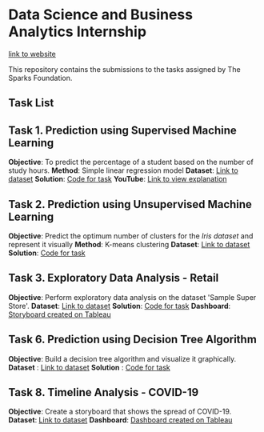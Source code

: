 # Data Science and Business Analytics Internship 
[link to website](https://thesparksfoundationsingapore.org/)

<p> This repository contains the submissions to the tasks assigned by The Sparks Foundation. </p>

## Task List

## Task 1. Prediction using Supervised Machine Learning
  **Objective**: To predict the percentage of a student based on the number of study hours. 
  **Method**: Simple linear regression model
  **Dataset**: [Link to dataset](http://bit.ly/w-data)
  **Solution**: [Code for task](https://github.com/evil-in/dataScience_businessAnalytics/blob/main/Task1-Prediction%2Busing%2Bsupervised%2BML.ipynb)
  **YouTube**: [Link to view explanation](https://www.youtube.com/watch?v=Bi7-m2wt_aM)
  
## Task 2. Prediction using Unsupervised Machine Learning
**Objective**: Predict the optimum number of clusters for the *Iris dataset* and represent it visually
**Method**: K-means clustering
**Dataset**: [Link to dataset](https://bit.ly/3kXTdox)
**Solution**: [Code for task](https://github.com/evil-in/dataScience_businessAnalytics/blob/main/Task2-Prediction%2Busing%2BUnsupervised%2Blearning.ipynb)

## Task 3. Exploratory Data Analysis - Retail
**Objective**: Perform exploratory data analysis on the dataset 'Sample Super Store'.
**Dataset**: [Link to dataset](https://bit.ly/3kXTdox)
**Solution**: [Code for task](https://github.com/evil-in/dataScience_businessAnalytics/blob/main/Task3-EDA%2Bon%2BRetail%2Bdataset.ipynb)
**Dashboard**: [Storyboard created on Tableau](https://public.tableau.com/app/profile/preethi.evelyn.sadananadan/viz/RetailStoreExploratoryDataAnalysis/RetailStoryline)

## Task 6. Prediction using Decision Tree Algorithm
**Objective**: Build a decision tree algorithm and visualize it graphically.
**Dataset** : [Link to dataset](https://bit.ly/3kXTdox)
**Solution** : [Code for task](https://github.com/evil-in/dataScience_businessAnalytics/blob/main/Task6-Decision_tree_algorithm.ipynb)

## Task 8. Timeline Analysis - COVID-19
**Objective**: Create a storyboard that shows the spread of COVID-19. 
**Dataset**: [Link to dataset](https://bit.ly/3kXTdox)
**Dashboard**: [Dashboard created on Tableau](https://public.tableau.com/app/profile/preethi.evelyn.sadananadan/viz/TimeserieschartoftotalnumberofCoronaviruscasespercountry/Timeserieschartoftotalnumberofreportedcases)

